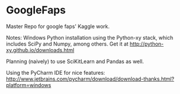 # GoogleFaps
Master Repo for google faps' Kaggle work. 

Notes: 
Windows Python installation using the Python-xy stack, which includes SciPy and Numpy, among others. Get it at
	http://python-xy.github.io/downloads.html
	
Planning (naively) to use SciKitLearn and Pandas as well.

Using the PyCharm IDE for nice features:
	http://www.jetbrains.com/pycharm/download/download-thanks.html?platform=windows